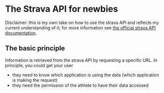 # The Strava API for newbies
Disclaimer: this is my own take on how to use the strava API and reflects my current understanding of it; for more information see [the official strava API documentation](https://developers.strava.com/docs/).

## The basic principle
Information is retrieved from the strava API by requesting a specific URL. In principle, you could get your user 

- they need to know which application is using the data (which application is making the request)
- they need the permission of the athlete to have their data accessed

